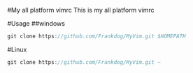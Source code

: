 #My all platform vimrc 
 This is my all platform vimrc

#Usage
##windows
```java
git clone https://github.com/Frankdog/MyVim.git $HOMEPATH

```
#Linux
```java
git clone https://github.com/Frankdog/MyVim.git ~
```



